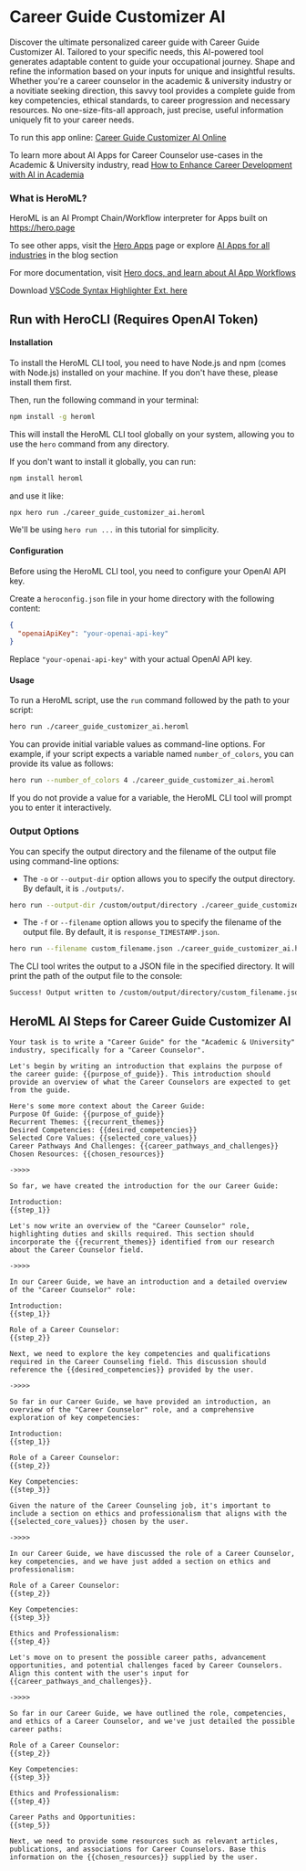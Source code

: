 # Career Guide Customizer AI

Discover the ultimate personalized career guide with Career Guide Customizer AI. Tailored to your specific needs, this AI-powered tool generates adaptable content to guide your occupational journey. Shape and refine the information based on your inputs for unique and insightful results. Whether you're a career counselor in the academic & university industry or a novitiate seeking direction, this savvy tool provides a complete guide from key competencies, ethical standards, to career progression and necessary resources. No one-size-fits-all approach, just precise, useful information uniquely fit to your career needs.

To run this app online: [Career Guide Customizer AI Online](https://hero.page/app/career-guide-customizer-ai-ai-powered-personalized-career-guidance/U5pdEUig9SGwSrEBFVKG)

To learn more about AI Apps for Career Counselor use-cases in the Academic & University industry, read [How to Enhance Career Development with AI in Academia](https://hero.page/blog/academic-and-university/career-counselor/how-to-enhance-career-development-with-ai-in-academia/170707)

### What is HeroML?
HeroML is an AI Prompt Chain/Workflow interpreter for Apps built on https://hero.page 

To see other apps, visit the [Hero Apps](https://hero.page/apps) page or explore [AI Apps for all industries](https://hero.page/blog) in the blog section

For more documentation, visit [Hero docs, and learn about AI App Workflows](https://hero.page/tutorials/introduction-to-heroml)

Download [VSCode Syntax Highlighter Ext. here](https://marketplace.visualstudio.com/items?itemName=hero-page.heroml)

## Run with HeroCLI (Requires OpenAI Token)

#### Installation

To install the HeroML CLI tool, you need to have Node.js and npm (comes with Node.js) installed on your machine. If you don't have these, please install them first. 

Then, run the following command in your terminal:

```bash
npm install -g heroml
```

This will install the HeroML CLI tool globally on your system, allowing you to use the `hero` command from any directory.

If you don't want to install it globally, you can run:

```bash
npm install heroml
```

and use it like:

```bash
npx hero run ./career_guide_customizer_ai.heroml
```

We'll be using `hero run ...` in this tutorial for simplicity.

#### Configuration

Before using the HeroML CLI tool, you need to configure your OpenAI API key. 

Create a `heroconfig.json` file in your home directory with the following content:

```json
{
  "openaiApiKey": "your-openai-api-key"
}
```

Replace `"your-openai-api-key"` with your actual OpenAI API key.

#### Usage

To run a HeroML script, use the `run` command followed by the path to your script:

```bash
hero run ./career_guide_customizer_ai.heroml
```

You can provide initial variable values as command-line options. For example, if your script expects a variable named `number_of_colors`, you can provide its value as follows:

```bash
hero run --number_of_colors 4 ./career_guide_customizer_ai.heroml
```

If you do not provide a value for a variable, the HeroML CLI tool will prompt you to enter it interactively.

### Output Options

You can specify the output directory and the filename of the output file using command-line options:

- The `-o` or `--output-dir` option allows you to specify the output directory. By default, it is `./outputs/`.

```bash
hero run --output-dir /custom/output/directory ./career_guide_customizer_ai.heroml
```

- The `-f` or `--filename` option allows you to specify the filename of the output file. By default, it is `response_TIMESTAMP.json`.

```bash
hero run --filename custom_filename.json ./career_guide_customizer_ai.heroml
```

The CLI tool writes the output to a JSON file in the specified directory. It will print the path of the output file to the console:

```bash
Success! Output written to /custom/output/directory/custom_filename.json
```


## HeroML AI Steps for Career Guide Customizer AI
```
Your task is to write a "Career Guide" for the "Academic & University" industry, specifically for a "Career Counselor". 

Let's begin by writing an introduction that explains the purpose of the career guide: {{purpose_of_guide}}. This introduction should provide an overview of what the Career Counselors are expected to get from the guide.

Here's some more context about the Career Guide:
Purpose Of Guide: {{purpose_of_guide}}
Recurrent Themes: {{recurrent_themes}}
Desired Competencies: {{desired_competencies}}
Selected Core Values: {{selected_core_values}}
Career Pathways And Challenges: {{career_pathways_and_challenges}}
Chosen Resources: {{chosen_resources}}

->>>>

So far, we have created the introduction for the our Career Guide:

Introduction:
{{step_1}}

Let's now write an overview of the "Career Counselor" role, highlighting duties and skills required. This section should incorporate the {{recurrent_themes}} identified from our research about the Career Counselor field.

->>>>

In our Career Guide, we have an introduction and a detailed overview of the "Career Counselor" role:

Introduction:
{{step_1}}

Role of a Career Counselor:
{{step_2}}

Next, we need to explore the key competencies and qualifications required in the Career Counseling field. This discussion should reference the {{desired_competencies}} provided by the user.

->>>>

So far in our Career Guide, we have provided an introduction, an overview of the "Career Counselor" role, and a comprehensive exploration of key competencies:

Introduction:
{{step_1}}

Role of a Career Counselor:
{{step_2}}

Key Competencies:
{{step_3}}

Given the nature of the Career Counseling job, it's important to include a section on ethics and professionalism that aligns with the {{selected_core_values}} chosen by the user.

->>>>

In our Career Guide, we have discussed the role of a Career Counselor, key competencies, and we have just added a section on ethics and professionalism:

Role of a Career Counselor:
{{step_2}}

Key Competencies:
{{step_3}}

Ethics and Professionalism:
{{step_4}}

Let's move on to present the possible career paths, advancement opportunities, and potential challenges faced by Career Counselors. Align this content with the user's input for {{career_pathways_and_challenges}}.

->>>>

So far in our Career Guide, we have outlined the role, competencies, and ethics of a Career Counselor, and we've just detailed the possible career paths:

Role of a Career Counselor:
{{step_2}}

Key Competencies:
{{step_3}}

Ethics and Professionalism:
{{step_4}}

Career Paths and Opportunities:
{{step_5}}

Next, we need to provide some resources such as relevant articles, publications, and associations for Career Counselors. Base this information on the {{chosen_resources}} supplied by the user. 


```

